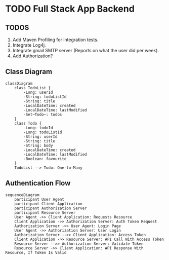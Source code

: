 # TODO Full Stack App Backend

## TODOS

1. Add Maven Profiling for integration tests.
2. Integrate Log4j.
3. Integrate gmail SMTP server (Reports on what the user did per week).
4. Add Authorization?

## Class Diagram

```mermaid
classDiagram
    class TodoList {
        -Long: userId
        -String: todoListId
        -String: title
        -LocalDateTime: created
        -LocalDateTime: lastModified
        -Set~Todo~: todos
    }
    class Todo {
        -Long: todoId
        -Long: todoListId
        -String: userId
        -String: title
        -String: body
        -LocalDateTime: created
        -LocalDateTime: lastModified
        -Boolean: favourite
    }
    TodoList --> Todo: One-to-Many
```

## Authentication Flow

```mermaid
sequenceDiagram
    participant User Agent
    participant Client Application
    participant Authorization Server
    participant Resource Server
    User Agent ->> Client Application: Requests Resource
    Client Application ->> Authorization Server: Auth Token Request
    Authorization Server ->> User Agent: Login Page
    User Agent ->> Authorization Server: User Login
    Authorization Server -->> Client Application: Access Token
    Client Application ->> Resource Server: API Call With Access Token
    Resource Server -->> Authorization Server: Validate Token
    Resource Server ->> Client Application: API Response With Resource, If Token Is Valid
```
